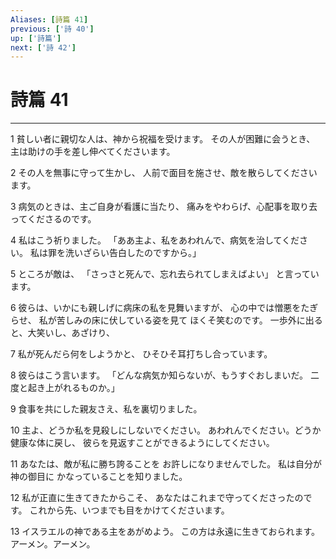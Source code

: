 ```yaml
---
Aliases: [詩篇 41]
previous: ['詩 40']
up: ['詩篇']
next: ['詩 42']
---
```

# 詩篇 41

***




1 
貧しい者に親切な人は、神から祝福を受けます。 その人が困難に会うとき、 主は助けの手を差し伸べてくださいます。 



2 
その人を無事に守って生かし、 人前で面目を施させ、敵を散らしてくださいます。 



3 
病気のときは、主ご自身が看護に当たり、 痛みをやわらげ、心配事を取り去ってくださるのです。 



4 
私はこう祈りました。 「ああ主よ、私をあわれんで、病気を治してください。 私は罪を洗いざらい告白したのですから。」 



5 
ところが敵は、 「さっさと死んで、忘れ去られてしまえばよい」 と言っています。 



6 
彼らは、いかにも親しげに病床の私を見舞いますが、 心の中では憎悪をたぎらせ、 私が苦しみの床に伏している姿を見て ほくそ笑むのです。 一歩外に出ると、大笑いし、あざけり、 



7 
私が死んだら何をしようかと、 ひそひそ耳打ちし合っています。 



8 
彼らはこう言います。 「どんな病気か知らないが、もうすぐおしまいだ。 二度と起き上がれるものか。」 



9 
食事を共にした親友さえ、私を裏切りました。 



10 
主よ、どうか私を見殺しにしないでください。 あわれんでください。どうか健康な体に戻し、 彼らを見返すことができるようにしてください。 



11 
あなたは、敵が私に勝ち誇ることを お許しになりませんでした。 私は自分が神の御目に かなっていることを知りました。 



12 
私が正直に生きてきたからこそ、 あなたはこれまで守ってくださったのです。 これから先、いつまでも目をかけてくださいます。 



13 
イスラエルの神である主をあがめよう。 この方は永遠に生きておられます。 アーメン。アーメン。
